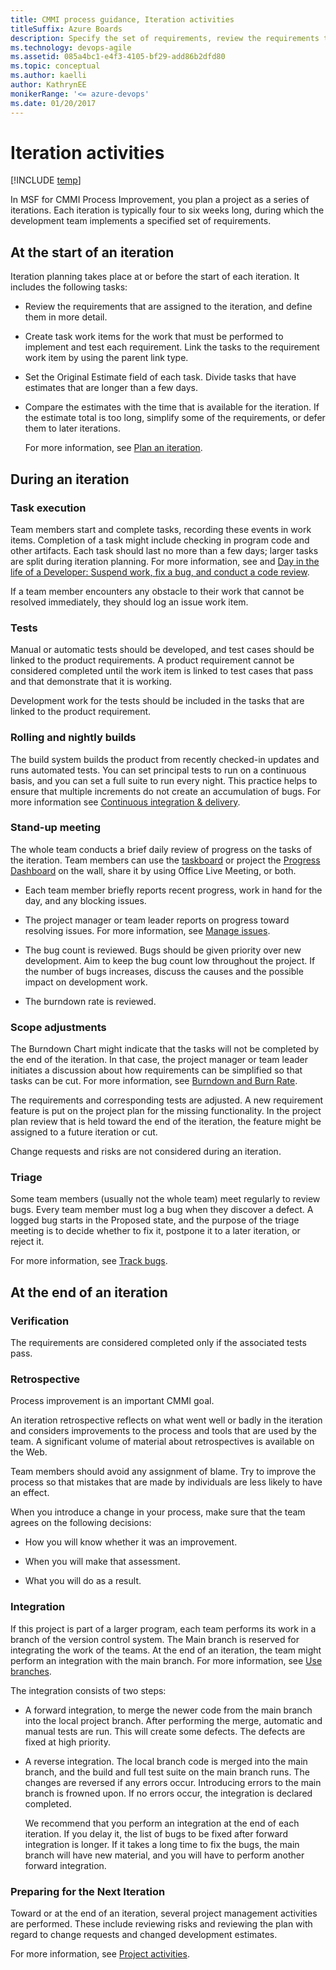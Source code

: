 ```yaml
---
title: CMMI process guidance, Iteration activities
titleSuffix: Azure Boards
description: Specify the set of requirements, review the requirements that are assigned to the iteration and create task work items for the work that must be performed to implement and test each requirement  
ms.technology: devops-agile
ms.assetid: 085a4bc1-e4f3-4105-bf29-add86b2dfd80
ms.topic: conceptual
ms.author: kaelli
author: KathrynEE
monikerRange: '<= azure-devops'
ms.date: 01/20/2017
---
```


# Iteration activities

[!INCLUDE [temp](../../../includes/version-all.md)]

In MSF for CMMI Process Improvement, you plan a project as a series of iterations. Each iteration is typically four to six weeks long, during which the development team implements a specified set of requirements.  
  
## At the start of an iteration  
 Iteration planning takes place at or before the start of each iteration. It includes the following tasks:  
  
- Review the requirements that are assigned to the iteration, and define them in more detail.  
  
- Create task work items for the work that must be performed to implement and test each requirement. Link the tasks to the requirement work item by using the parent link type.  
  
- Set the Original Estimate field of each task. Divide tasks that have estimates that are longer than a few days.  
  
- Compare the estimates with the time that is available for the iteration. If the estimate total is too long, simplify some of the requirements, or defer them to later iterations.  
  
  For more information, see [Plan an iteration](guidance-plan-an-iteration-cmmi.md).  
  
## During an iteration  
  
### Task execution  
 Team members start and complete tasks, recording these events in work items. Completion of a task might include checking in program code and other artifacts. Each task should last no more than a few days; larger tasks are split during iteration planning. For more information, see and [Day in the life of a Developer: Suspend work, fix a bug, and conduct a code review](../../../../repos/tfvc/day-life-alm-developer-suspend-work-fix-bug-conduct-code-review.md).  
  
 If a team member encounters any obstacle to their work that cannot be resolved immediately, they should log an issue work item.  
  
### Tests  
 Manual or automatic tests should be developed, and test cases should be linked to the product requirements. A product requirement cannot be considered completed until the work item is linked to test cases that pass and that demonstrate that it is working.  
  
 Development work for the tests should be included in the tasks that are linked to the product requirement.  
  
### Rolling and nightly builds  
 The build system builds the product from recently checked-in updates and runs automated tests. You can set principal tests to run on a continuous basis, and you can set a full suite to run every night. This practice helps to ensure that multiple increments do not create an accumulation of bugs. For more information see [Continuous integration & delivery](../../../../pipelines/index.yml).  
  
### Stand-up meeting  
 The whole team conducts a brief daily review of progress on the tasks of the iteration. Team members can use the [taskboard](../../../sprints/task-board.md) or project the [Progress Dashboard](/previous-versions/azure/devops/report/sharepoint-dashboards/progress-dashboard-agile-cmmi) on the wall, share it by using Office Live Meeting, or both.  
  
-   Each team member briefly reports recent progress, work in hand for the day, and any blocking issues.  
  
-   The project manager or team leader reports on progress toward resolving issues. For more information, see [Manage issues](guidance-manage-issues-cmmi.md).  
  
-   The bug count is reviewed. Bugs should be given priority over new development. Aim to keep the bug count low throughout the project. If the number of bugs increases, discuss the causes and the possible impact on development work.  
  
-   The burndown rate is reviewed.  
  
### Scope adjustments  
 The Burndown Chart might indicate that the tasks will not be completed by the end of the iteration. In that case, the project manager or team leader initiates a discussion about how requirements can be simplified so that tasks can be cut. For more information, see [Burndown and Burn Rate](../../../../report/sql-reports/burndown-and-burn-rate-report.md).  
  
 The requirements and corresponding tests are adjusted. A new requirement feature is put on the project plan for the missing functionality. In the project plan review that is held toward the end of the iteration, the feature might be assigned to a future iteration or cut.  
  
 Change requests and risks are not considered during an iteration.  
  
### Triage  
 Some team members (usually not the whole team) meet regularly to review bugs. Every team member must log a bug when they discover a defect. A logged bug starts in the Proposed state, and the purpose of the triage meeting is to decide whether to fix it, postpone it to a later iteration, or reject it.  
  
 For more information, see [Track bugs](track-bugs.md).  
  
## At the end of an iteration  
  
### Verification  
The requirements are considered completed only if the associated tests pass.   
  
### Retrospective  
 Process improvement is an important CMMI goal.  
  
 An iteration retrospective reflects on what went well or badly in the iteration and considers improvements to the process and tools that are used by the team. A significant volume of material about retrospectives is available on the Web.  
  
 Team members should avoid any assignment of blame. Try to improve the process so that mistakes that are made by individuals are less likely to have an effect.  
  
 When you introduce a change in your process, make sure that the team agrees on the following decisions:  
  
-   How you will know whether it was an improvement.  
  
-   When you will make that assessment.  
  
-   What you will do as a result.  
  
### Integration  
 If this project is part of a larger program, each team performs its work in a branch  of the version control system. The Main branch is reserved for integrating the work of the teams. At the end of an iteration, the team might perform an integration with the main branch. For more information, see [Use branches](../../../../repos/tfvc/branching-strategies-with-tfvc.md).  
  
 The integration consists of two steps:  
  
- A forward integration, to merge the newer code from the main branch into the local project branch. After performing the merge, automatic and manual tests are run. This will create some defects. The defects are fixed at high priority.  
  
- A reverse integration. The local branch code is merged into the main branch, and the build and full test suite on the main branch runs. The changes are reversed if any errors occur. Introducing errors to the main branch is frowned upon. If no errors occur, the integration is declared completed.  
  
  We recommend that you perform an integration at the end of each iteration. If you delay it, the list of bugs to be fixed after forward integration is longer. If it takes a long time to fix the bugs, the main branch will have new material, and you will have to perform another forward integration.  
  
### Preparing for the Next Iteration  
 Toward or at the end of an iteration, several project management activities are performed. These include reviewing risks and reviewing the plan with regard to change requests and changed development estimates.  
  
 For more information, see [Project activities](guidance-project-activities.md).